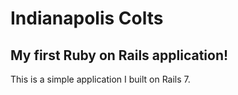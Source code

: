 # Indianapolis Colts

## My first Ruby on Rails application!

This is a simple application I built on Rails 7.